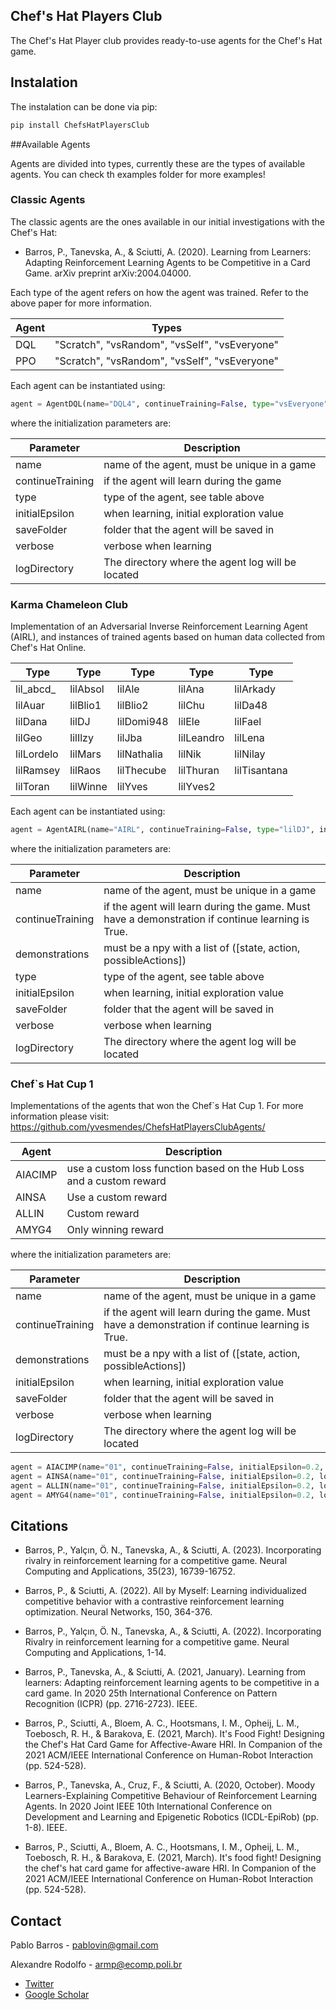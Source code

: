 ## Chef's Hat Players Club
The Chef's Hat Player club provides ready-to-use agents for the Chef's Hat game.

## Instalation

The instalation can be done via pip:

```python
pip install ChefsHatPlayersClub
```

##Available Agents

Agents are divided into types, currently these are the types of available agents. You can check th examples folder for more examples!

### Classic Agents

The classic agents are the ones available in our initial investigations with the Chef's Hat:
- Barros, P., Tanevska, A., & Sciutti, A. (2020). Learning from Learners: Adapting Reinforcement Learning Agents to be Competitive in a Card Game. arXiv preprint arXiv:2004.04000.

Each type of the agent refers on how the agent was trained. Refer to the above paper for more information.

Agent | Types |
------------ | -------------
DQL | "Scratch", "vsRandom", "vsSelf", "vsEveryone" 
PPO | "Scratch", "vsRandom", "vsSelf", "vsEveryone"

Each agent can be instantiated using:

```python
agent = AgentDQL(name="DQL4", continueTraining=False, type="vsEveryone", initialEpsilon=1, verbose=True, logDirectory="")  # training agent
```
where the initialization parameters are:

Parameter | Description |
------------ | -------------
name | name of the agent, must be unique in a game
continueTraining | if the agent will learn during the game
type | type of the agent, see table above
initialEpsilon| when learning, initial exploration value
saveFolder| folder that the agent will be saved in
verbose | verbose when learning
logDirectory | The directory where the agent log will be located


### Karma Chameleon Club

Implementation of an Adversarial Inverse Reinforcement Learning Agent (AIRL), and instances of trained agents based on human data collected from Chef's Hat Online.


| Type | Type | Type     | Type     | Type |
|-----------|----------|------------|------------|-----------|
| lil_abcd_ | lilAbsol | lilAle     | lilAna     | lilArkady |
| lilAuar   | lilBlio1 | lilBlio2   | lilChu     | lilDa48   |
| lilDana   | lilDJ    | lilDomi948 | lilEle     | lilFael   |
| lilGeo    | lilIlzy  | lilJba     | lilLeandro | lilLena   |
| lilLordelo    | lilMars  | lilNathalia     | lilNik | lilNilay   |
| lilRamsey    | lilRaos  | lilThecube     | lilThuran | lilTisantana   |
| lilToran    | lilWinne  | lilYves     | lilYves2 |    |

Each agent can be instantiated using:

```python
agent = AgentAIRL(name="AIRL", continueTraining=False, type="lilDJ", initialEpsilon=1, verbose=True, logDirectory="")  # training agent

```
where the initialization parameters are:

Parameter | Description |
------------ | -------------
name | name of the agent, must be unique in a game
continueTraining | if the agent will learn during the game. Must have a demonstration if continue learning is True.
demonstrations | must be a npy with a list of ([state, action, possibleActions])
type | type of the agent, see table above
initialEpsilon| when learning, initial exploration value
saveFolder| folder that the agent will be saved in
verbose | verbose when learning
logDirectory | The directory where the agent log will be located

### Chef`s Hat Cup 1

Implementations of the agents that won the Chef`s Hat Cup 1. For more information please visit: https://github.com/yvesmendes/ChefsHatPlayersClubAgents/

Agent | Description
------------  | ------------ 
AIACIMP |  use a custom loss function based on the Hub Loss and a custom reward
AINSA | Use a custom reward
ALLIN | Custom reward
AMYG4 | Only winning reward

where the initialization parameters are:

Parameter | Description |
------------ | -------------
name | name of the agent, must be unique in a game
continueTraining | if the agent will learn during the game. Must have a demonstration if continue learning is True.
demonstrations | must be a npy with a list of ([state, action, possibleActions])
initialEpsilon| when learning, initial exploration value
saveFolder| folder that the agent will be saved in
verbose | verbose when learning
logDirectory | The directory where the agent log will be located

```python
agent = AIACIMP(name="01", continueTraining=False, initialEpsilon=0.2, loadNetwork="", saveFolder="", verbose=True, logDirectory=logDirectory)
agent = AINSA(name="01", continueTraining=False, initialEpsilon=0.2, loadNetwork="", saveFolder="", verbose=True, logDirectory=logDirectory)
agent = ALLIN(name="01", continueTraining=False, initialEpsilon=0.2, loadNetwork="", saveFolder="", verbose=True, logDirectory=logDirectory)
agent = AMYG4(name="01", continueTraining=False, initialEpsilon=0.2, loadNetwork="", saveFolder="", verbose=True, logDirectory=logDirectory)
```


## Citations

- Barros, P., Yalçın, Ö. N., Tanevska, A., & Sciutti, A. (2023). Incorporating rivalry in reinforcement learning for a competitive game. Neural Computing and Applications, 35(23), 16739-16752.

- Barros, P., & Sciutti, A. (2022). All by Myself: Learning individualized competitive behavior with a contrastive reinforcement learning optimization. Neural Networks, 150, 364-376.

- Barros, P., Yalçın, Ö. N., Tanevska, A., & Sciutti, A. (2022). Incorporating Rivalry in reinforcement learning for a competitive game. Neural Computing and Applications, 1-14.

- Barros, P., Tanevska, A., & Sciutti, A. (2021, January). Learning from learners: Adapting reinforcement learning agents to be competitive in a card game. In 2020 25th International Conference on Pattern Recognition (ICPR) (pp. 2716-2723). IEEE.

- Barros, P., Sciutti, A., Bloem, A. C., Hootsmans, I. M., Opheij, L. M., Toebosch, R. H., & Barakova, E. (2021, March). It's Food Fight! Designing the Chef's Hat Card Game for Affective-Aware HRI. In Companion of the 2021 ACM/IEEE International Conference on Human-Robot Interaction (pp. 524-528).

- Barros, P., Tanevska, A., Cruz, F., & Sciutti, A. (2020, October). Moody Learners-Explaining Competitive Behaviour of Reinforcement Learning Agents. In 2020 Joint IEEE 10th International Conference on Development and Learning and Epigenetic Robotics (ICDL-EpiRob) (pp. 1-8). IEEE.

- Barros, P., Sciutti, A., Bloem, A. C., Hootsmans, I. M., Opheij, L. M., Toebosch, R. H., & Barakova, E. (2021, March). It's food fight! Designing the chef's hat card game for affective-aware HRI. In Companion of the 2021 ACM/IEEE International Conference on Human-Robot Interaction (pp. 524-528).


## Contact

Pablo Barros - pablovin@gmail.com

Alexandre Rodolfo - armp@ecomp.poli.br

- [Twitter](https://twitter.com/PBarros_br)
- [Google Scholar](https://scholar.google.com/citations?user=LU9tpkMAAAAJ)
